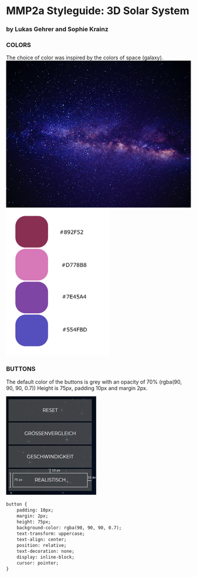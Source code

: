 # MMP2a Styleguide: 3D Solar System
### by Lukas Gehrer and Sophie Krainz

### COLORS

The choice of color was inspired by the colors of space (galaxy).
<img src="https://github.com/sophiemari/StyleguideMMP2a/blob/master/images/galaxy-free-use.jpeg" alt="space" height="400"/>
<img src="https://github.com/sophiemari/StyleguideMMP2a/blob/master/images/colorsmmp.svg" alt="color" height="400"/>

### BUTTONS

The default color of the buttons is grey with an opacity of 70% (rgba(90, 90, 90, 0.7))
Height is 75px, padding 10px and margin 2px.

<img src="https://github.com/sophiemari/StyleguideMMP2a/blob/master/images/defaultbuttons.png" alt="buttons"/>

```
button {
    padding: 10px;
    margin: 2px;
    height: 75px;
    background-color: rgba(90, 90, 90, 0.7);
    text-transform: uppercase;
    text-align: center;
    position: relative;
    text-decoration: none;
    display: inline-block;
    cursor: pointer;
}
```
